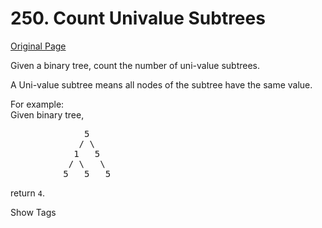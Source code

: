 # 250. Count Univalue Subtrees

[Original Page](https://leetcode.com/problems/count-univalue-subtrees/)

Given a binary tree, count the number of uni-value subtrees.

A Uni-value subtree means all nodes of the subtree have the same value.

For example:  
Given binary tree,  

<pre>              5
             / \
            1   5
           / \   \
          5   5   5
</pre>

return `4`.

<div>

<div id="tags" class="btn btn-xs btn-warning">Show Tags</div>

<span class="hidebutton" style="display: none;">[Tree](/tag/tree/)</span></div>